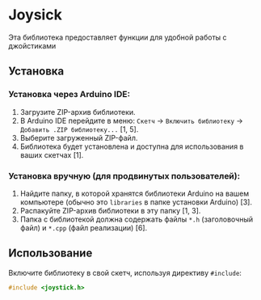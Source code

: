 # Joysick
Эта библиотека предоставляет функции для удобной работы с джойстиками

## Установка

### Установка через Arduino IDE:

1.  Загрузите ZIP-архив библиотеки.
2.  В Arduino IDE перейдите в меню:  `Скетч` -> `Включить библиотеку` -> `Добавить .ZIP библиотеку...` [1, 5].
3.  Выберите загруженный ZIP-файл.
4.  Библиотека будет установлена и доступна для использования в ваших скетчах [1].

### Установка вручную (для продвинутых пользователей):

1.  Найдите папку, в которой хранятся библиотеки Arduino на вашем компьютере (обычно это `libraries` в папке установки Arduino) [3].
2.  Распакуйте ZIP-архив библиотеки в эту папку [1, 3].
3.  Папка с библиотекой должна содержать файлы `*.h` (заголовочный файл) и `*.cpp` (файл реализации) [6].

## Использование

Включите библиотеку в свой скетч, используя директиву `#include`:

```cpp
#include <joystick.h>
```

